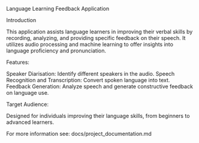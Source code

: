 Language Learning Feedback Application

Introduction

This application assists language learners in improving their verbal skills by recording, analyzing, and providing specific feedback on their speech. It utilizes audio processing and machine learning to offer insights into language proficiency and pronunciation.

Features:

Speaker Diarisation: Identify different speakers in the audio.
Speech Recognition and Transcription: Convert spoken language into text.
Feedback Generation: Analyze speech and generate constructive feedback on language use.

Target Audience:

Designed for individuals improving their language skills, from beginners to advanced learners.


For more information see: docs/project_documentation.md